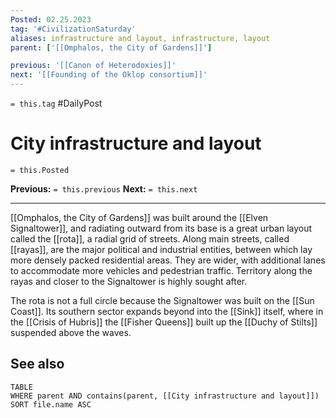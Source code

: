```yaml
---
Posted: 02.25.2023
tag: '#CivilizationSaturday'
aliases: infrastructure and layout, infrastructure, layout
parent: ['[[Omphalos, the City of Gardens]]']

previous: '[[Canon of Heterodoxies]]'
next: '[[Founding of the Oklop consortium]]'
---
```

`= this.tag` #DailyPost
# City infrastructure and layout
`= this.Posted`

**Previous:** `= this.previous`
**Next:** `= this.next`

---

[[Omphalos, the City of Gardens]] was built around the [[Elven Signaltower]], and radiating outward from its base is a great urban layout called the [[rota]], a radial grid of streets. Along main streets, called [[rayas]], are the major political and industrial entities, between which lay more densely packed residential areas. They are wider, with additional lanes to accommodate more vehicles and pedestrian traffic. Territory along the rayas and closer to the Signaltower is highly sought after.

The rota is not a full circle because the Signaltower was built on the [[Sun Coast]]. Its southern sector expands beyond into the [[Sink]] itself, where in the [[Crisis of Hubris]] the [[Fisher Queens]] built up the [[Duchy of Stilts]] suspended above the waves.

## See also

```dataview
TABLE
WHERE parent AND contains(parent, [[City infrastructure and layout]])
SORT file.name ASC
```
